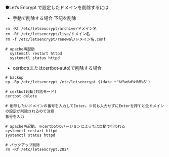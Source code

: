 
●Let’s Encrypt で設定したドメインを削除するには

- 手動で削除する場合
下記を削除
```
rm -Rf /etc/letsencrypt/archive/ドメイン名
rm -Rf /etc/letsencrypt/live/ドメイン名
rm -f /etc/letsencrypt/renewal/ドメイン名.conf

# apache再起動
  systemctl restart httpd
  systemctl status httpd
```
- certbot(またはcertbot-auto)で削除する場合
```
# backup
cp -Rp /etc/letsencrypt /etc/letsencrypt.$(date +'%Y%m%d%H%M%S')

# certbot起動(対話モード) 
certbot delete

# 削除したいドメインの番号を入力してEnter。※何も入力せずにEnterを押すと全ドメインの設定が削除されるので注意
番号を入力

# apache再起動。※certbotのバージョンによっては自動で行われる
systemctl restart httpd
systemctl status httpd

# バックアップ削除
rm -Rf /etc/letsencrypt.202*
```
